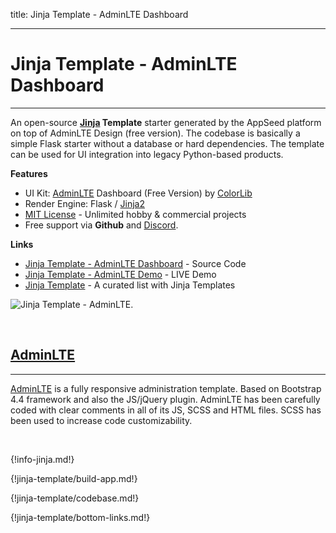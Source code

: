 title: Jinja Template - AdminLTE Dashboard

---

# Jinja Template - AdminLTE Dashboard
---

An open-source **[Jinja](/what-is/jinja/) Template** starter generated by the AppSeed platform on top of AdminLTE Design (free version). The codebase is basically a simple Flask starter without a database or hard dependencies. The template can be used for UI integration into legacy Python-based products. 

**Features**

- UI Kit: [AdminLTE](https://appseed.us/adminlte) Dashboard (Free Version) by [ColorLib](https://appseed.us/agency/colorlib)
- Render Engine: Flask / [Jinja2](https://jinja.palletsprojects.com/)
- [MIT License](https://github.com/app-generator/license-mit) - Unlimited hobby & commercial projects
- Free support via **Github** and [Discord](https://discord.gg/fZC6hup).

**Links**

- [Jinja Template - AdminLTE Dashboard](https://github.com/app-generator/jinja2-adminlte) - Source Code
- [Jinja Template - AdminLTE Demo](https://jinja2-adminlte.appseed.us/) - LIVE Demo
- [Jinja Template](https://github.com/app-generator/jinja-template) - A curated list with Jinja Templates

![Jinja Template - AdminLTE.](https://raw.githubusercontent.com/app-generator/jinja2-adminlte/master/media/jinja2-adminlte-screen.png)

<br />

## [AdminLTE](https://appseed.us/adminlte)
---

[AdminLTE](https://appseed.us/adminlte) is a fully responsive administration template. Based on Bootstrap 4.4 framework and also the JS/jQuery plugin. AdminLTE has been carefully coded with clear comments in all of its JS, SCSS and HTML files. SCSS has been used to increase code customizability.

<br />

{!info-jinja.md!}

{!jinja-template/build-app.md!}

{!jinja-template/codebase.md!}

{!jinja-template/bottom-links.md!}
